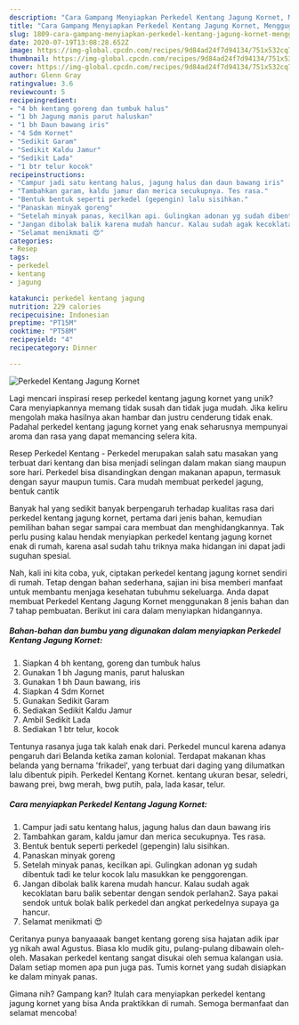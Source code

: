 ```yaml
---
description: "Cara Gampang Menyiapkan Perkedel Kentang Jagung Kornet, Menggugah Selera"
title: "Cara Gampang Menyiapkan Perkedel Kentang Jagung Kornet, Menggugah Selera"
slug: 1809-cara-gampang-menyiapkan-perkedel-kentang-jagung-kornet-menggugah-selera
date: 2020-07-19T13:08:28.652Z
image: https://img-global.cpcdn.com/recipes/9d84ad24f7d94134/751x532cq70/perkedel-kentang-jagung-kornet-foto-resep-utama.jpg
thumbnail: https://img-global.cpcdn.com/recipes/9d84ad24f7d94134/751x532cq70/perkedel-kentang-jagung-kornet-foto-resep-utama.jpg
cover: https://img-global.cpcdn.com/recipes/9d84ad24f7d94134/751x532cq70/perkedel-kentang-jagung-kornet-foto-resep-utama.jpg
author: Glenn Gray
ratingvalue: 3.6
reviewcount: 5
recipeingredient:
- "4 bh kentang goreng dan tumbuk halus"
- "1 bh Jagung manis parut haluskan"
- "1 bh Daun bawang iris"
- "4 Sdm Kornet"
- "Sedikit Garam"
- "Sedikit Kaldu Jamur"
- "Sedikit Lada"
- "1 btr telur kocok"
recipeinstructions:
- "Campur jadi satu kentang halus, jagung halus dan daun bawang iris"
- "Tambahkan garam, kaldu jamur dan merica secukupnya. Tes rasa."
- "Bentuk bentuk seperti perkedel (gepengin) lalu sisihkan."
- "Panaskan minyak goreng"
- "Setelah minyak panas, kecilkan api. Gulingkan adonan yg sudah dibentuk tadi ke telur kocok lalu masukkan ke penggorengan."
- "Jangan dibolak balik karena mudah hancur. Kalau sudah agak kecoklatan baru balik sebentar dengan sendok perlahan2. Saya pakai sendok untuk bolak balik perkedel dan angkat perkedelnya supaya ga hancur."
- "Selamat menikmati 😍"
categories:
- Resep
tags:
- perkedel
- kentang
- jagung

katakunci: perkedel kentang jagung 
nutrition: 229 calories
recipecuisine: Indonesian
preptime: "PT15M"
cooktime: "PT58M"
recipeyield: "4"
recipecategory: Dinner

---
```



![Perkedel Kentang Jagung Kornet](https://img-global.cpcdn.com/recipes/9d84ad24f7d94134/751x532cq70/perkedel-kentang-jagung-kornet-foto-resep-utama.jpg)

Lagi mencari inspirasi resep perkedel kentang jagung kornet yang unik? Cara menyiapkannya memang tidak susah dan tidak juga mudah. Jika keliru mengolah maka hasilnya akan hambar dan justru cenderung tidak enak. Padahal perkedel kentang jagung kornet yang enak seharusnya mempunyai aroma dan rasa yang dapat memancing selera kita.

Resep Perkedel Kentang - Perkedel merupakan salah satu masakan yang terbuat dari kentang dan bisa menjadi selingan dalam makan siang maupun sore hari. Perkedel bisa disandingkan dengan makanan apapun, termasuk dengan sayur maupun tumis. Cara mudah membuat perkedel jagung, bentuk cantik

Banyak hal yang sedikit banyak berpengaruh terhadap kualitas rasa dari perkedel kentang jagung kornet, pertama dari jenis bahan, kemudian pemilihan bahan segar sampai cara membuat dan menghidangkannya. Tak perlu pusing kalau hendak menyiapkan perkedel kentang jagung kornet enak di rumah, karena asal sudah tahu triknya maka hidangan ini dapat jadi suguhan spesial.


Nah, kali ini kita coba, yuk, ciptakan perkedel kentang jagung kornet sendiri di rumah. Tetap dengan bahan sederhana, sajian ini bisa memberi manfaat untuk membantu menjaga kesehatan tubuhmu sekeluarga. Anda dapat membuat Perkedel Kentang Jagung Kornet menggunakan 8 jenis bahan dan 7 tahap pembuatan. Berikut ini cara dalam menyiapkan hidangannya.

<!--inarticleads1-->

##### Bahan-bahan dan bumbu yang digunakan dalam menyiapkan Perkedel Kentang Jagung Kornet:

1. Siapkan 4 bh kentang, goreng dan tumbuk halus
1. Gunakan 1 bh Jagung manis, parut haluskan
1. Gunakan 1 bh Daun bawang, iris
1. Siapkan 4 Sdm Kornet
1. Gunakan Sedikit Garam
1. Sediakan Sedikit Kaldu Jamur
1. Ambil Sedikit Lada
1. Sediakan 1 btr telur, kocok


Tentunya rasanya juga tak kalah enak dari. Perkedel muncul karena adanya pengaruh dari Belanda ketika zaman kolonial. Terdapat makanan khas belanda yang bernama &#39;frikadel&#39;, yang terbuat dari daging yang dilumatkan lalu dibentuk pipih. Perkedel Kentang Kornet. kentang ukuran besar, seledri, bawang prei, bwg merah, bwg putih, pala, lada kasar, telur. 

<!--inarticleads2-->

##### Cara menyiapkan Perkedel Kentang Jagung Kornet:

1. Campur jadi satu kentang halus, jagung halus dan daun bawang iris
1. Tambahkan garam, kaldu jamur dan merica secukupnya. Tes rasa.
1. Bentuk bentuk seperti perkedel (gepengin) lalu sisihkan.
1. Panaskan minyak goreng
1. Setelah minyak panas, kecilkan api. Gulingkan adonan yg sudah dibentuk tadi ke telur kocok lalu masukkan ke penggorengan.
1. Jangan dibolak balik karena mudah hancur. Kalau sudah agak kecoklatan baru balik sebentar dengan sendok perlahan2. Saya pakai sendok untuk bolak balik perkedel dan angkat perkedelnya supaya ga hancur.
1. Selamat menikmati 😍


Ceritanya punya banyaaaak banget kentang goreng sisa hajatan adik ipar yg nikah awal Agustus. Biasa klo mudik gitu, pulang-pulang dibawain oleh-oleh. Masakan perkedel kentang sangat disukai oleh semua kalangan usia. Dalam setiap momen apa pun juga pas. Tumis kornet yang sudah disiapkan ke dalam minyak panas. 

Gimana nih? Gampang kan? Itulah cara menyiapkan perkedel kentang jagung kornet yang bisa Anda praktikkan di rumah. Semoga bermanfaat dan selamat mencoba!
